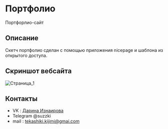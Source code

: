 # Портфолио
Портфорлио-сайт
## Описание
Скетч портфолио сделан с помощью приложения nicepage и шаблона из открытого доступа.
## Скриншот вебсайта
![Страница_1](https://github.com/Sazzukki/portfolio/assets/133952979/7a98e92e-4ed4-4ea1-ade8-c2dc65e2af0e)
## Контакты
- VK : [Дарина Изнаирова](https://vk.com/sadzzuki)
- Telegram @suzzki
- mail : tekashiki.kijimi@gmai.com
